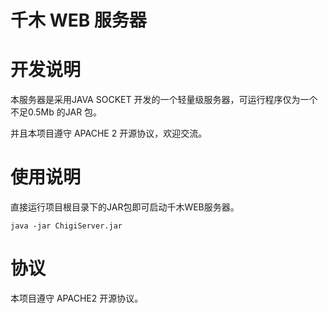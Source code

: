 千木 WEB 服务器
==================

# 开发说明

本服务器是采用JAVA SOCKET 开发的一个轻量级服务器，可运行程序仅为一个不足0.5Mb 的JAR 包。

并且本项目遵守 APACHE 2 开源协议，欢迎交流。

# 使用说明

直接运行项目根目录下的JAR包即可启动千木WEB服务器。

	java -jar ChigiServer.jar

# 协议

本项目遵守 APACHE2 开源协议。